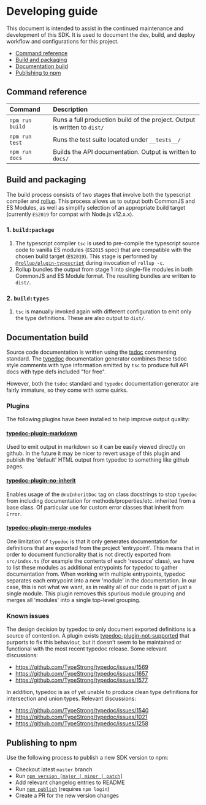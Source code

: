 # Developing guide
This document is intended to assist in the continued maintenance and development of this SDK.
It is used to document the dev, build, and deploy workflow and configurations for this project.

- [Command reference](#command-reference)
- [Build and packaging](#build-and-packaging)
- [Documentation build](#documentation-build)
- [Publishing to npm](#publishing-to-npm)

## Command reference

| Command           | Description                                                               |
|:------------------|:--------------------------------------------------------------------------|
| `npm run build`   | Runs a full production build of the project. Output is written to `dist/` |
| `npm run test`    | Runs the test suite located under `__tests__/`                            |
| `npm run docs`    | Builds the API documentation. Output is written to `docs/`                |


## Build and packaging
The build process consists of two stages that involve both the typescript compiler and
[rollup](https://rollupjs.org). This process allows us to output both CommonJS and ES Modules, as
well as simplify selection of an appropriate build target (currently `ES2019` for compat with
Node.js v12.x.x).

### 1. `build:package`
1. The typescript compiler `tsc` is used to pre-compile the typescript source code to vanilla ES
  modules (`ES2015` spec) that are compatible with the chosen build target (`ES2019`). This stage is
  performed by [`@rollup/plugin-typescript`](https://github.com/rollup/plugins/tree/master/packages/typescript)
  during invocation of `rollup -c`.
2. Rollup bundles the output from stage 1 into single-file modules in both CommonJS and ES Module
  format. The resulting bundles are written to `dist/`.

### 2. `build:types`
1. `tsc` is manually invoked again with different configuration to emit only the type definitions.
  These are also output to `dist/`.


## Documentation build
Source code documentation is written using the [tsdoc](https://tsdoc.org/) commenting standard. The
[typedoc](https://github.com/TypeStrong/typedoc) documentation generator combines these tsdoc style
comments with type information emitted by `tsc` to produce full API docs with type defs included
"for free".

However, both the `tsdoc` standard and `typedoc` documentation generator are fairly immature, so
they come with some quirks.

### Plugins
The following plugins have been installed to help improve output quality:

#### [typedoc-plugin-markdown](https://www.npmjs.com/package/typedoc-plugin-markdown)
Used to emit output in markdown so it can be easily viewed directly on github. In the future it may be
nicer to revert usage of this plugin and publish the 'default' HTML output from typedoc to something
like github pages.

#### [typedoc-plugin-no-inherit](https://www.npmjs.com/package/typedoc-plugin-no-inherit)
Enables usage of the `@noInheritDoc` tag on class docstrings to stop `typedoc` from including
documentation for methods/properties/etc. inherited from a base class. Of particular use for custom
error classes that inherit from `Error`.

#### [typedoc-plugin-merge-modules](https://www.npmjs.com/package/typedoc-plugin-merge-modules)
One limitation of `typedoc` is that it only generates documentation for definitions that are
exported from the project 'entrypoint'. This means that in order to document functionality that is
not directly exported from `src/index.ts` (for example the contents of each 'resource' class), we have
to list these modules as additional entrypoints for typedoc to gather documentation from. When
working with multiple entrypoints, typedoc separates each entrypoint into a new 'module' in the
documentation. In our case, this is not what we want, as in reality all of our code is part of just
a single module. This plugin removes this spurious module grouping and merges all 'modules' into a
single top-level grouping.

### Known issues
The design decision by typedoc to only document exported definitions is a source of contention. A
plugin exists [typedoc-plugin-not-supported](https://www.npmjs.com/package/typedoc-plugin-not-exported)
that purports to fix this behaviour, but it doesn't seem to be maintained or functional with the most
recent typedoc release. Some relevant discussions:

- https://github.com/TypeStrong/typedoc/issues/1569
- https://github.com/TypeStrong/typedoc/issues/1657
- https://github.com/TypeStrong/typedoc/issues/1577

In addition, typedoc is as of yet unable to produce clean type definitions for intersection and union
types. Relevant discussions:

- https://github.com/TypeStrong/typedoc/issues/1540
- https://github.com/TypeStrong/typedoc/issues/1021
- https://github.com/TypeStrong/typedoc/issues/1258


## Publishing to npm
Use the following process to publish a new SDK version to npm:
- Checkout latest `master` branch
- Run [`npm version [major | minor | patch]`](https://docs.npmjs.com/cli/v7/commands/npm-version)
- Add relevant changelog entries to README
- Run [`npm publish`](https://docs.npmjs.com/cli/v7/commands/npm-publish) (requires `npm login`)
- Create a PR for the new version changes
